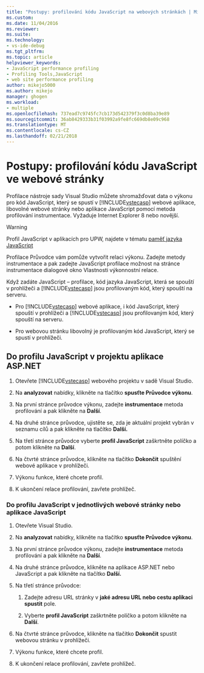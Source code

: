 ```yaml
---
title: "Postupy: profilování kódu JavaScript na webových stránkách | Microsoft Docs"
ms.custom: 
ms.date: 11/04/2016
ms.reviewer: 
ms.suite: 
ms.technology:
- vs-ide-debug
ms.tgt_pltfrm: 
ms.topic: article
helpviewer_keywords:
- JavaScript performance profiling
- Profiling Tools,JavaScript
- web site performance profiling
author: mikejo5000
ms.author: mikejo
manager: ghogen
ms.workload:
- multiple
ms.openlocfilehash: 737ead7c9745fc7cb173d542379f3c0d8ba39e89
ms.sourcegitcommit: 36ab8429333b31f03992a9fe8fc669db8e09c968
ms.translationtype: MT
ms.contentlocale: cs-CZ
ms.lasthandoff: 02/21/2018
---
```

# <a name="how-to-profile-javascript-code-in-web-pages"></a>Postupy: profilování kódu JavaScript ve webové stránky

Profilace nástroje sady Visual Studio můžete shromažďovat data o výkonu pro kód JavaScript, který se spustí v [!INCLUDE[vstecasp](../code-quality/includes/vstecasp_md.md)] webové aplikace, libovolné webové stránky nebo aplikace JavaScript pomocí metoda profilování instrumentace. Vyžaduje Internet Explorer 8 nebo novější.

> [!WARNING]
> Profil JavaScript v aplikacích pro UPW, najdete v tématu [paměť jazyka JavaScript](../profiling/javascript-memory.md) 

Profilace Průvodce vám pomůže vytvořit relaci výkonu. Zadejte metody instrumentace a pak zadejte JavaScript profilace možnost na stránce instrumentace dialogové okno Vlastnosti výkonnostní relace.

Když zadáte JavaScript – profilace, kód jazyka JavaScript, která se spouští v prohlížeči a [!INCLUDE[vstecasp](../code-quality/includes/vstecasp_md.md)] jsou profilovaným kód, který spouští na serveru.

- Pro [!INCLUDE[vstecasp](../code-quality/includes/vstecasp_md.md)] webové aplikace, i kód JavaScript, který spouští v prohlížeči a [!INCLUDE[vstecasp](../code-quality/includes/vstecasp_md.md)] jsou profilovaným kód, který spouští na serveru.

- Pro webovou stránku libovolný je profilovaným kód JavaScript, který se spustí v prohlížeči.

## <a name="to-profile-javascript-in-an-aspnet-web-application-project"></a>Do profilu JavaScript v projektu aplikace ASP.NET

1. Otevřete [!INCLUDE[vstecasp](../code-quality/includes/vstecasp_md.md)] webového projektu v sadě Visual Studio.

2. Na **analyzovat** nabídky, klikněte na tlačítko **spusťte Průvodce výkonu**.

3. Na první stránce průvodce výkonu, zadejte **instrumentace** metoda profilování a pak klikněte na **Další**.

4. Na druhé stránce průvodce, ujistěte se, zda je aktuální projekt vybrán v seznamu cílů a pak klikněte na tlačítko **Další.**

5. Na třetí stránce průvodce vyberte **profil JavaScript** zaškrtněte políčko a potom klikněte na **Další**.

6. Na čtvrté stránce průvodce, klikněte na tlačítko **Dokončit** spuštění webové aplikace v prohlížeči.

7. Výkonu funkce, které chcete profil.

8. K ukončení relace profilování, zavřete prohlížeč.

### <a name="to-profile-javascript-in-individual-web-pages-or-a-javascript-applications"></a>Do profilu JavaScript v jednotlivých webové stránky nebo aplikace JavaScript

1. Otevřete Visual Studio.

2. Na **analyzovat** nabídky, klikněte na tlačítko **spusťte Průvodce výkonu**.

3. Na první stránce průvodce výkonu, zadejte **instrumentace** metoda profilování a pak klikněte na **Další**.

4. Na druhé stránce průvodce, klikněte na aplikace ASP.NET nebo JavaScript a pak klikněte na tlačítko **Další.**

5. Na třetí stránce průvodce:

    1. Zadejte adresu URL stránky v **jaké adresu URL nebo cestu aplikaci spustit** pole.

    2. Vyberte **profil JavaScript** zaškrtněte políčko a potom klikněte na **Další**.

6. Na čtvrté stránce průvodce, klikněte na tlačítko **Dokončit** spustit webovou stránku v prohlížeči.

7. Výkonu funkce, které chcete profil.

8. K ukončení relace profilování, zavřete prohlížeč.
